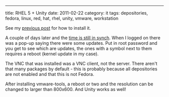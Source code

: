 ---
title: RHEL 5 + Unity
date: 2011-02-22
category: it
tags: depositories, fedora, linux, red, hat, rhel, unity, vmware, workstation

See my [previous post](https://www.guldmyr.com/red-hat-enterprise-linuxrhel-in-vmware-workstation/) for how to install it.

A couple of days later and the [time is still in synch](https://www.guldmyr.com/time-sync-for-linux-vms-in-vmware-workstation/ "rhel synch vmware workstation"). When I logged on there was a pop-up saying there were some updates. Put in root password and you get to see which are updates, the ones with a symbol next to them requires a reboot (kernel update in my case).

The VNC that was installed was a VNC client, not the server. There aren't that many packages by default - this is probably because all depositories are not enabled and that this is not Fedora.

After installing vmware-tools, a reboot or two and the resolution can be changed to larger than 800x600. And Unity works as well!
